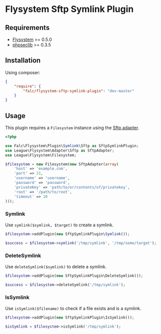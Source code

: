 # Flysystem Sftp Symlink Plugin

## Requirements

+ [Flysystem](http://flysystem.thephpleague.com/) >= 0.5.0
+ [phpseclib](https://github.com/phpseclib/phpseclib) >= 0.3.5

## Installation

Using composer:

```json
{
    "require": {
        "falc/flysystem-sftp-symlink-plugin": "dev-master"
    }
}
```

## Usage

This plugin requires a `Filesystem` instance using the [Sftp adapter](http://flysystem.thephpleague.com/adapter/sftp/).

```php
<?php

use Falc\Flysystem\Plugin\Symlink\Sftp as SftpSymlinkPlugin;
use League\Flysystem\Adapter\Sftp as SftpAdapter;
use League\Flysystem\Filesystem;

$filesystem = new Filesystem(new SftpAdapter(array(
    'host' => 'example.com',
    'port' => 21,
    'username' => 'username',
    'password' => 'password',
    'privateKey' => 'path/to/or/contents/of/privatekey',
    'root' => '/path/to/root',
    'timeout' => 10
)));
```

### Symlink

Use `symlink($symlink, $target)` to create a symlink.

```php
$filesystem->addPlugin(new SftpSymlinkPlugin\Symlink());

$success = $filesystem->symlink('/tmp/symlink', '/tmp/some/target');
```

### DeleteSymlink

Use `deleteSymlink($symlink)` to delete a symlink.

```php
$filesystem->addPlugin(new SftpSymlinkPlugin\DeleteSymlink());

$success = $filesystem->deleteSymlink('/tmp/symlink');
```

### IsSymlink

Use `isSymlink($filename)` to check if a file exists and is a symlink.

```php
$filesystem->addPlugin(new SftpSymlinkPlugin\IsSymlink());

$isSymlink = $filesystem->isSymlink('/tmp/symlink');
```
